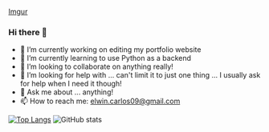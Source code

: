 [Imgur](https://i.imgur.com/8j4XjkB.jpg)

### Hi there 👋

- 🔭 I’m currently working on editing my portfolio website
- 🌱 I’m currently learning to use Python as a backend
- 👯 I’m looking to collaborate on anything really!
- 🤔 I’m looking for help with ... can't limit it to just one thing ... I usually ask for help when I need it though!
- 💬 Ask me about ... anything!
- 📫 How to reach me: elwin.carlos09@gmail.com

[![Top Langs](https://github-readme-stats.vercel.app/api/top-langs/?username=ecarlos09&theme=dracula)](https://github.com/ecarlos09/github-readme-stats)
![GitHub stats](https://github-readme-stats.vercel.app/api?username=ecarlos09&show_icons=true&theme=dracula)
